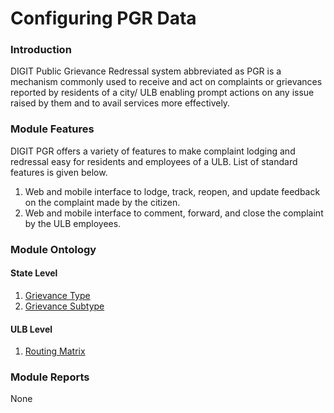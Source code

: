 # Configuring PGR Data

### Introduction

DIGIT Public Grievance Redressal system abbreviated as PGR is a mechanism commonly used to receive and act on complaints or grievances reported by residents of a city/ ULB enabling prompt actions on any issue raised by them and to avail services more effectively.

### Module Features

DIGIT PGR offers a variety of features to make complaint lodging and redressal easy for residents and employees of a ULB. List of standard features is given below.

1. Web and mobile interface to lodge, track, reopen, and update feedback on the complaint made by the citizen.
2. Web and mobile interface to comment, forward, and close the complaint by the ULB employees.

### Module Ontology

#### State Level

1. [Grievance Type](grievance-type.md)
2. [Grievance Subtype](grievance-sub-type.md)

#### ULB Level

1. [Routing Matrix](routing-matrix.md)

### Module Reports

None


